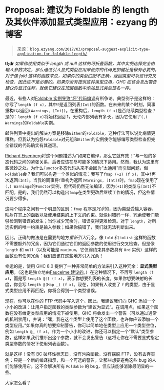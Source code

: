 <!--yml

category: 未分类

date: 2024-07-01 18:16:59

-->

# Proposal: 建议为 Foldable 的 length 及其伙伴添加显式类型应用：ezyang 的博客

> 来源：[`blog.ezyang.com/2017/03/proposal-suggest-explicit-type-application-for-foldable-length/`](http://blog.ezyang.com/2017/03/proposal-suggest-explicit-type-application-for-foldable-length/)

**tl;dr** *如果你使用类似于 length 或 null 这样的可折叠函数，其中实例选择完全由输入参数决定，那么通过引入显式类型应用来使你的代码更加健壮是很有必要的。对于像 fold 这样的函数来说，如果你的类型匹配不正确，返回类型可以进行交叉检查，因此这不是必要的。如果你没有提供这种类型应用，GHC 应该会发出警告建议你显式注释，就像它建议在顶层函数中添加显式类型签名一样。*

最近，有些人对[Foldable 实例导致“坏”代码编译](https://mail.haskell.org/pipermail/libraries/2017-March/027716.html)有所争论。典型例子是这样的：你写了`length (f x)`，其中`f`是返回列表`[Int]`的函数。在未来的某个时刻，同事重构`f`以返回`(Warnings, [Int])`。在重构后，`length (f x)`是否继续类型检查？是的：`length (f x)`将始终返回 1，无论内部列表有多长，因为它使用了`(,) Warnings`的`Foldable`实例。

邮件列表中提出的解决方案是移除`Either`的`Foldable`，这种疗法可以说比病情更糟糕。但我认为抱怨`Foldable`对元组和`Either`的实例使你能够编写类型检查但完全错误的代码确实有其道理。

[Richard Eisenberg](https://mail.haskell.org/pipermail/libraries/2017-March/027743.html)将这个问题描述为“如果它编译，那么它就有效！”与一般的多态代码之间的紧张关系，后者应该在尽可能多的情况下适用。然而，我认为这里有些微妙之处。为什么`Functor`多态代码从来不会因为“太通用”而引起问题，但`Foldable`会？我们可以构造一个类似的情况：我写了`fmap (+2) (f x)`，其中`f`再次返回`[Int]`。当我的同事将`f`重构为返回`(Warnings, [Int])`时，`fmap`现在使用了`(,) Warnings`的`Functor`实例，但代码仍然无法编译，因为`(+1)`的类型与`[Int]`不匹配。是的，我们仍然可以构造出`fmap`在类型更改后继续工作的情况，但这些情况要少得多。

这两个程序之间有一个明显的区别：`fmap` 程序是*冗余*的，因为类型受输入容器、映射在其上的函数以及使用结果的上下文的约束。就像纠错码一样，冗余使我们能够检测到错误的发生；当你减少冗余时，错误变得更难检测。对于 `length`，对所选实例的唯一约束是输入参数；如果你搞错了，我们就无法判断出来。

因此，正确的做法是在需要的地方*重新引入*冗余。像 `fold` 和 `toList` 这样的函数不需要额外的冗余，因为它们通过它们的返回参数的使用进行交叉检查。但是像 `length` 和 `null`（以及可能是 `maximum`，它仅弱约束其参数具有 `Ord` 实例）这样的函数没有任何冗余：我们应该在这些地方引入冗余！

幸运的是，使用 GHC 8.0 提供了一种非常简单的方法来引入这种冗余：**显式类型应用**。（这也是独立地由[Faucelme 建议的](https://www.reddit.com/r/haskell/comments/5x4yka/deprecate_foldable_for_either/def96j4/)。）在这种情况下，不再写 `length (f x)`，而是写 `length @[] (f x)`，表示你想要列表的长度。如果你想要映射的长度，你会写 `length @(Map _) (f x)`。现在，如果有人改变了 `f` 的类型，由于显式类型应用不再匹配，你将会得到一个类型错误。

现在，你可以在你的 FTP 代码中写入这个。因此，我建议我们向 GHC 添加一个小小的改进：让用户指定函数的类型参数为“建议为显式”。在调用点，如果这个函数在没有给定类型应用的情况下被使用，GHC 将会发出一个警告（可以通过通常的机制禁用），并说：“嘿，我在这个类型上使用了这个函数，也许你应该添加一个类型应用。”如果你真的想要抑制警告，你可以简单地在类型上应用一个类型空位，例如 `length @_ (f x)`。作为一个小小的改进，你还可以指定一个“默认”类型参数，这样如果我们推断出这个参数，就不会发出警告（这将让你在不需要显式指定类型参数的情况下使用列表函数）。

就是这样！没有 BC 破坏性标志日，没有污染函数，没有摆脱 FTP，没有丢弃实例：只是一个新的编译指示，和一个可选的警告，让那些想要避免这些 bug 的人们能够使用它。这不会解决所有 `Foldable` 的 bug，但应该能够消除最明显的一些。

大家怎么看？
